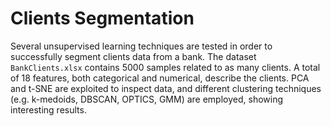# Clients Segmentation

Several unsupervised learning techniques are tested in order to successfully segment clients data from a bank. The dataset `BankClients.xlsx` contains $5000$ samples related to as many clients. A total of $18$ features, both categorical and numerical, describe the clients. PCA and t-SNE are exploited to inspect data, and different clustering techniques (e.g. k-medoids, DBSCAN, OPTICS, GMM) are employed, showing interesting results. 